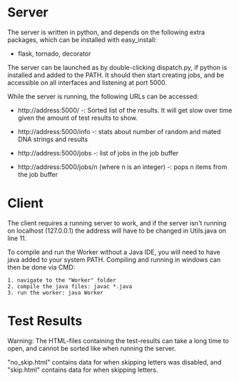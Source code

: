 Server
======

The server is written in python, and depends on the following
extra packages, which can be installed with easy_install:
- flask, tornado, decorator

The server can be launched as by double-clicking dispatch.py,
if python is installed and added to the PATH. It should then
start creating jobs, and be accessible on all interfaces
and listening at port 5000.

While the server is running, the following URLs can be accessed:
- http://address:5000/
-: Sorted list of the results. It will get slow over time given
   the amount of test results to show.

- http://address:5000/info
-: stats about number of random and mated DNA strings and results

- http://address:5000/jobs
-: list of jobs in the job buffer

- http://address:5000/jobs/n (where n is an integer)
-: pops n items from the job buffer


Client
======

The client requires a running server to work, and if the server
isn't running on localhost (127.0.0.1) the address will have to
be changed in Utils.java on line 11.

To compile and run the Worker without a Java IDE, you will need to 
have java added to your system PATH.
Compiling and running in windows can then be done via CMD:

	1. navigate to the "Worker" folder
	2. compile the java files: javac *.java
	3. run the worker: java Worker


Test Results
============

Warning: The HTML-files containing the test-results can take
         a long time to open, and cannot be sorted like
		 when running the server.

"no_skip.html" contains data for when skipping letters was
disabled, and "skip.html" contains data for when skipping letters.

